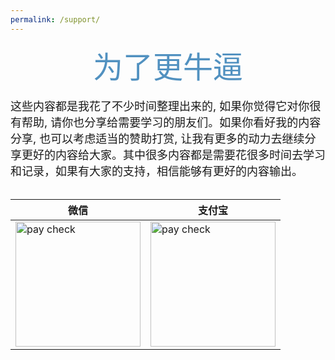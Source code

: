 ```yaml
---
permalink: /support/
---  
```


  
<center><font size="8px" color="#5191c0">为了更牛逼</font></center>
<br>   
<font size="4px">这些内容都是我花了不少时间整理出来的, 如果你觉得它对你很有帮助, 请你也分享给需要学习的朋友们。如果你看好我的内容分享, 也可以考虑适当的赞助打赏, 让我有更多的动力去继续分享更好的内容给大家。其中很多内容都是需要花很多时间去学习和记录，如果有大家的支持，相信能够有更好的内容输出。 </font>
<br><br>
   

| 微信                   |  支付宝   |      
| ----                   | --- |     
| <img src="{{ '/assets/images/wechatdonate.jpg' }}" width="200" height="200" alt="pay check"/>             | <img src="{{ '/assets/images/alidonate.jpg' }}" width="200" height="200" alt="pay check"/>  |
   
